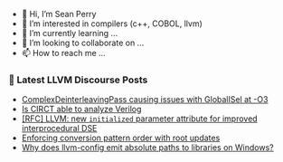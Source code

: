 - 👋 Hi, I’m Sean Perry
- 👀 I’m interested in compilers (c++, COBOL, llvm)
- 🌱 I’m currently learning ...
- 💞️ I’m looking to collaborate on ...
- 📫 How to reach me ...

<!---
s66perry/s66perry is a ✨ special ✨ repository because its `README.md` (this file) appears on your GitHub profile.
You can click the Preview link to take a look at your changes.
--->
### 📕 Latest LLVM Discourse Posts

<!-- DISCOURSE-LLVM:START -->
- [ComplexDeinterleavingPass causing issues with GlobalISel at -O3](https://discourse.llvm.org/t/complexdeinterleavingpass-causing-issues-with-globalisel-at-o3/77397#post_1)
- [Is CIRCT able to analyze Verilog](https://discourse.llvm.org/t/is-circt-able-to-analyze-verilog/66281?page=4#post_71)
- [[RFC] LLVM: new `initialized` parameter attribute for improved interprocedural DSE](https://discourse.llvm.org/t/rfc-llvm-new-initialized-parameter-attribute-for-improved-interprocedural-dse/77337#post_17)
- [Enforcing conversion pattern order with root updates](https://discourse.llvm.org/t/enforcing-conversion-pattern-order-with-root-updates/77392#post_1)
- [Why does llvm-config emit absolute paths to libraries on Windows?](https://discourse.llvm.org/t/why-does-llvm-config-emit-absolute-paths-to-libraries-on-windows/77391#post_1)
<!-- DISCOURSE-LLVM:END -->
